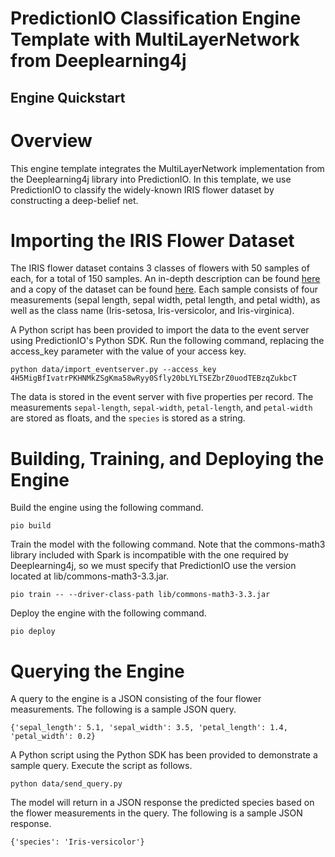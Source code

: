 # PredictionIO Classification Engine Template with MultiLayerNetwork from Deeplearning4j

## Engine Quickstart

# Overview

This engine template integrates the MultiLayerNetwork implementation from the Deeplearning4j library into PredictionIO. In this template, we use PredictionIO to classify the widely-known IRIS flower dataset by constructing a deep-belief net.

# Importing the IRIS Flower Dataset

The IRIS flower dataset contains 3 classes of flowers with 50 samples of each, for a total of 150 samples. An in-depth description can be found [here](https://archive.ics.uci.edu/ml/datasets/Iris) and a copy of the dataset can be found [here](https://archive.ics.uci.edu/ml/machine-learning-databases/iris/iris.data). Each sample consists of four measurements (sepal length, sepal width, petal length, and petal width), as well as the class name (Iris-setosa, Iris-versicolor, and Iris-virginica).

A Python script has been provided to import the data to the event server using PredictionIO's Python SDK. Run the following command, replacing the access_key parameter with the value of your access key.

    python data/import_eventserver.py --access_key 4H5MigBfIvatrPKHNMkZSgKma58wRyy0Sfly20bLYLTSEZbrZ0uodTEBzqZukbcT

The data is stored in the event server with five properties per record. The measurements `sepal-length`, `sepal-width`, `petal-length`, and `petal-width` are stored as floats, and the `species` is stored as a string.

# Building, Training, and Deploying the Engine

Build the engine using the following command.

    pio build

Train the model with the following command. Note that the commons-math3 library included with Spark is incompatible with the one required by Deeplearning4j, so we must specify that PredictionIO use the version located at lib/commons-math3-3.3.jar.

    pio train -- --driver-class-path lib/commons-math3-3.3.jar

Deploy the engine with the following command.

    pio deploy

# Querying the Engine

A query to the engine is a JSON consisting of the four flower measurements. The following is a sample JSON query.

    {'sepal_length': 5.1, 'sepal_width': 3.5, 'petal_length': 1.4, 'petal_width': 0.2}

A Python script using the Python SDK has been provided to demonstrate a sample query. Execute the script as follows.

    python data/send_query.py

The model will return in a JSON response the predicted species based on the flower measurements in the query. The following is a sample JSON response.

    {'species': 'Iris-versicolor'}
